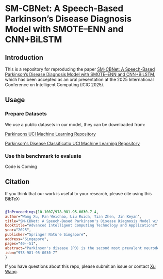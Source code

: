 # SM-CBNet: A Speech-Based Parkinson’s Disease Diagnosis Model with SMOTE–ENN and CNN+BiLSTM

## Introduction

This is a repository for reproducing the paper [SM-CBNet: A Speech-Based Parkinson’s Disease Diagnosis Model with SMOTE–ENN and CNN+BiLSTM](https://link.springer.com/chapter/10.1007/978-981-95-0030-7_4), which has been accepted as an oral presentation at the 2025 International Conference on Intelligent Computing (ICIC 2025).

## Usage
### Prepare Datasets
We use a public datasets in our model, they can be downloaded from:

[Parkinsons UCI Machine Learning Repository](https://archive.ics.uci.edu/dataset/174/parkinsons)

[Parkinson's Disease Classificatio UCI Machine Learning Repository](https://archive.ics.uci.edu/dataset/470/parkinson+s+disease+classification)

### Use this benchmark to evaluate

Code is Coming

## Citation
If you think that our work is useful to your research, please cite using this BibTeX:
```bibtex

@InProceedings{10.1007/978-981-95-0030-7_4,
author="Wang Xu, Pan Weichao, Liu Ruida, Tian Zhen, Jin Keyan",
title="SM-CBNet: A Speech-Based Parkinson's Disease Diagnosis Model with SMOTE--ENN and CNN{\thinspace}+{\thinspace}BiLSTM Integration",
booktitle="Advanced Intelligent Computing Technology and Applications",
year="2025",
publisher="Springer Nature Singapore",
address="Singapore",
pages="40--51",
abstract="Parkinson's disease (PD) is the second most prevalent neurodegenerative disorder worldwide. Speech-based diagnostic approaches for PD have attracted increasing attention, with deep learning models demonstrating promising performance. In this paper, we propose a speech-based diagnostic model for PD, aiming to enhance the diagnostic accuracy using deep learning techniques. We adopt the SMOTE--ENN oversampling method to solve the data imbalance problem, and develop a hybrid model that integrates a Convolutional Neural Network (CNN) and Bi-directional Long and Short-Term Memory network (BiLSTM) to efficiently extract the speech features and capture temporal dependencies. Experimental results show that the proposed model achieves an accuracy of 95{\%} on public datasets and outperforms traditional machine learning and other deep learning models in several evaluation metrics, validating the effectiveness of our network in Parkinson's disease diagnosis. These results validate the effectiveness of our approach and highlight its potential for high-precision early screening of PD, offering reliable technical support for clinical applications.",
isbn="978-981-95-0030-7"
}

```
If you have questions about this repo, please submit an issue or contact [Xu Wang](mailto:zaowxx@163.com).
